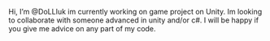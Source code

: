 Hi, I’m @DoLLIuk im currently working on game project on Unity. Im looking to collaborate with someone advanced in unity and/or c#. 
I will be happy if you give me advice on any part of my code.



<!---
DoLLIuk/DoLLIuk is a ✨ special ✨ repository because its `README.md` (this file) appears on your GitHub profile.
You can click the Preview link to take a look at your changes.
--->
